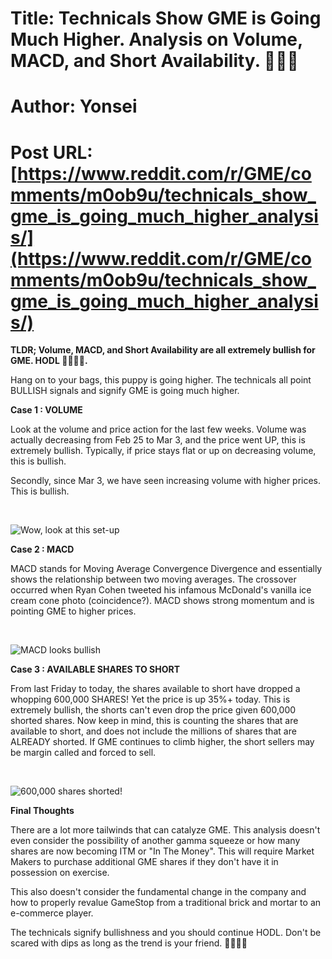 # Title: Technicals Show GME is Going Much Higher. Analysis on Volume, MACD, and Short Availability. 🚀🚀🚀
# Author: Yonsei
# Post URL: [https://www.reddit.com/r/GME/comments/m0ob9u/technicals_show_gme_is_going_much_higher_analysis/](https://www.reddit.com/r/GME/comments/m0ob9u/technicals_show_gme_is_going_much_higher_analysis/)


**TLDR; Volume, MACD, and Short Availability are all extremely bullish for GME. HODL 🚀🚀🚀🚀.**

Hang on to your bags, this puppy is going higher. The technicals all point BULLISH signals and signify GME is going much higher.

**Case 1 : VOLUME**

Look  at the volume and price action for the last few weeks. Volume was  actually decreasing from Feb 25 to Mar 3, and the price went UP, this is  extremely bullish. Typically, if price stays flat or up on decreasing  volume, this is bullish.

Secondly, since Mar 3, we have seen increasing volume with higher prices. This is bullish.

&#x200B;

![Wow, look at this set-up](https://preview.redd.it/yutvew3azul61.jpg?width=467&format=pjpg&auto=webp&s=c45a49ab8722ca5a1e287f70e8952e6ec00354e6)

**Case 2 : MACD**

MACD  stands for Moving Average Convergence Divergence and essentially shows  the relationship between two moving averages. The crossover occurred  when Ryan Cohen tweeted his infamous McDonald's vanilla ice cream cone  photo (coincidence?). MACD shows strong momentum and is pointing GME to  higher prices.

&#x200B;

![MACD looks bullish](https://preview.redd.it/v2797p7czul61.jpg?width=493&format=pjpg&auto=webp&s=51982ef08fc93dc8e47b3a1a09d13223212af3c1)

**Case 3 : AVAILABLE SHARES TO SHORT**

From  last Friday to today, the shares available to short have dropped a  whopping 600,000 SHARES! Yet the price is up 35%+ today. This is  extremely bullish, the shorts can't even drop the price given 600,000  shorted shares. Now keep in mind, this is counting the shares that are  available to short, and does not include the millions of shares that are  ALREADY shorted. If GME continues to climb higher, the short sellers  may be margin called and forced to sell.

&#x200B;

![600,000 shares shorted!](https://preview.redd.it/qx30867ezul61.png?width=498&format=png&auto=webp&s=c8b08889b2d0198c8879f98d8d5bed78dfc5a281)

**Final Thoughts**

There  are a lot more tailwinds that can catalyze GME. This analysis doesn't  even consider the possibility of another gamma squeeze or how many  shares are now becoming ITM or "In The Money". This will require Market  Makers to purchase additional GME shares if they don't have it in  possession on exercise.

This also  doesn't consider the fundamental change in the company and how to  properly revalue GameStop from a traditional brick and mortar to an  e-commerce player.

The technicals signify bullishness and you should continue HODL. Don't be scared with dips as long as the trend is your friend. **🚀🚀🚀🚀**